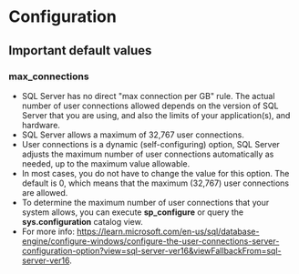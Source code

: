 # Configuration
## Important default values
###  max_connections
* SQL Server has no direct "max connection per GB" rule. The actual number of user connections allowed depends on the version of SQL Server that you are using, and also the limits of your application(s), and hardware.
* SQL Server allows a maximum of 32,767 user connections.
* User connections is a dynamic (self-configuring) option, SQL Server adjusts the maximum number of user connections automatically as needed, up to the maximum value allowable.
* In most cases, you do not have to change the value for this option. The default is 0, which means that the maximum (32,767) user connections are allowed.
* To determine the maximum number of user connections that your system allows, you can execute **sp_configure** or query the **sys.configuration** catalog view.
* For more info: https://learn.microsoft.com/en-us/sql/database-engine/configure-windows/configure-the-user-connections-server-configuration-option?view=sql-server-ver16&viewFallbackFrom=sql-server-ver16.
